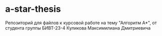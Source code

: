 # a-star-thesis
Репозиторий для файлов к курсовой работе на тему "Алгоритм A*", от студента группы БИВТ-23-4 Куликова Максимилиана Дмитриевича
